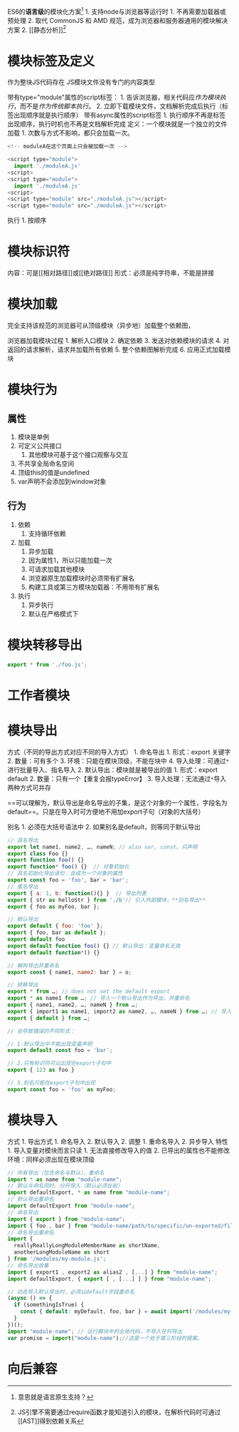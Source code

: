 ES6的**语言级**的模块化方案[^2]
	1. 支持node与浏览器等运行时
		1. 不再需要加载器或预处理
		2. 取代 CommonJS 和 AMD 规范，成为浏览器和服务器通用的模块解决方案
	2. [[静态分析]][^1] 
# 模块标签及定义
作为整块JS代码存在
JS模块文件没有专门的内容类型

带有type="module"属性的script标签：
	1. 告诉浏览器，相关代码应*作为模块执行*，而不是*作为传统脚本执行*。
	2. 立即下载模块文件，文档解析完成后执行（标签出现顺序就是执行顺序）
带有async属性的script标签
	1. 执行顺序不再是标签出现顺序，执行时机也不再是文档解析完成
定义：一个模块就是一个独立的文件
加载
	1. 次数与方式不影响，都只会加载一次。
```javascript
<!-- moduleA在这个页面上只会被加载一次 -->

<script type="module">
  import './moduleA.js'
<script>
<script type="module">
  import './moduleA.js'
<script>
<script type="module" src="./moduleA.js"></script>
<script type="module" src="./moduleA.js"></script>
```
执行
	1. 按顺序
# 模块标识符
内容：可是[[相对路径]]或[[绝对路径]] 
形式：必须是纯字符串，不能是拼接
# 模块加载
完全支持该规范的浏览器可从顶级模块（异步地）加载整个依赖图，

浏览器加载模块过程
	1. 解析入口模块
	2. 确定依赖
	3. 发送对依赖模块的请求
	4. 对返回的请求解析，请求并加载所有依赖
	5. 整个依赖图解析完成
	6. 应用正式加载模块
# 模块行为
## 属性
1. 模块是单例
2. 可定义公共接口
	1. 其他模块可基于这个接口观察与交互
3. 不共享全局命名空间
4. 顶级this的值是undefined
5. var声明不会添加到window对象
## 行为
1. 依赖
	1. 支持循环依赖
2. 加载
	1. 异步加载
	2. 因为属性1，所以只能加载一次
	3. 可请求加载其他模块
	4. 浏览器原生加载模块时必须带有扩展名
	5. 构建工具或第三方模块加载器：不用带有扩展名
3. 执行
	1. 异步执行
	2. 默认在严格模式下
# 模块转移导出
```javascript
export * from './foo.js';
```
# 工作者模块

# 模块导出
方式（不同的导出方式对应不同的导入方式）
	1. 命名导出
		1. 形式：export 关键字
		2. 数量：可有多个
		3. 环境：只能在模块顶级，不能在块中
		4. 导入处理：可通过`*`进行批量导入、指名导入
	2. 默认导出：模块就是被导出的值
		1. 形式：export default
		2. 数量：只有一个【重复会报typeError】
		3. 导入处理：无法通过`*`导入
两种方式可并存

==可以理解为，默认导出是命名导出的子集，是这个对象的一个属性，字段名为default==。只是在导入时可方便地不用加export子句（对象的大括号）

别名
	1. 必须在大括号语法中
	2. 如果别名是default，则等同于默认导出
``` javascript
// 具名导出
export let name1, name2, …, nameN; // also var, const。只声明
export class Foo {}
export function foo() {}
export function* foo() {}  // 对象初始化
// 具名初始化导出语句：会成为一个对象的属性
export const foo = 'foo', bar = 'bar'; 
// 匿名导出
export { a: 1, b: function(){} }  // 导出列表
export { str as helloStr } from './b'// 引入外部模块，**别名导出**
export { foo as myFoo, bar };

// 默认导出
export default { foo: 'foo' };
export { foo, bar as default };
export default foo
export default function foo() {} // 默认导出：变量命名无效
export default function*() {}

// 解构导出并重命名
export const { name1, name2: bar } = o;

// 转移导出
export * from …; // does not set the default export
export * as name1 from …; // 导入一个默认导出作为导出，并重命名
export { name1, name2, …, nameN } from …;
export { import1 as name1, import2 as name2, …, nameN } from …; // 导入多个导出作为一个导出，并重命名
export { default } from …;

// 会导致错误的不同形式：

// 1.默认导出中不能出现变量声明
export default const foo = 'bar';

// 2.只有标识符可以出现在export子句中
export { 123 as foo }

// 3.别名只能在export子句中出现
export const foo = 'foo' as myFoo;
```

# 模块导入
方式
	1. 导出方式
		1. 命名导入
		2. 默认导入
	2. 调整
		1. 重命名导入
		2. 异步导入
特性
	1. 导入变量对模块而言只读
		1. 无法直接修改导入的值
		2. 已导出的属性也不能修改
环境：同样必须出现在模块顶级
```javascript
// 所有导出（包含命名与默认），重命名
import * as name from "module-name"; 
// 默认与命名同时、分开导入（默认必须在前）
import defaultExport, * as name from "module-name"; 
// 默认导出重命名
import defaultExport from "module-name"; 
// 命名导出
import { export } from "module-name"; 
import { foo , bar } from "module-name/path/to/specific/un-exported/file";
// 命名导出重命名
import {
  reallyReallyLongModuleMemberName as shortName,
  anotherLongModuleName as short
} from '/modules/my-module.js'; 
// 命名导出收集
import { export1 , export2 as alias2 , [...] } from "module-name"; 
import defaultExport, { export [ , [...] ] } from "module-name";

// 动态导入默认导出时，必须以default字段重命名
(async () => {
  if (somethingIsTrue) {
    const { default: myDefault, foo, bar } = await import('/modules/my-module.js');
  }
})(); 
import "module-name"; // 运行模块中的全局代码，不导入任何导出
var promise = import("module-name");//这是一个处于第三阶段的提案。
```

# 向后兼容


[^1]: JS引擎不需要通过require函数才能知道引入的模块，在解析代码时可通过[[AST]]得到依赖关系
[^2]: 意思就是语言原生支持？